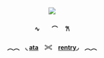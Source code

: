 ##### <p align="center"> ![](https://media.tenor.com/dKWwfQgs9KoAAAAj/enstars.gif)
####  <p align="center">∿　　⌒　      𐙚
####  <p align="center">︵︵ ⠀◟ [ata](https://valkyrie.atabook.org)　𓏵　[rentry](https://rentry.co/anemic-vamp)◞ ⠀︵︵
####  <p align="center"> 
